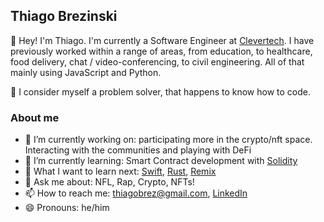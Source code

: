 ## Thiago Brezinski

👋 Hey! I'm Thiago. I'm currently a Software Engineer at [Clevertech](https://clevertech.biz). I have previously worked within a range of areas, from education, to healthcare, food delivery, chat / video-conferencing, to civil engineering. All of that mainly using JavaScript and Python.
  
🎯 I consider myself a problem solver, that happens to know how to code.

### About me

- 🔭 I’m currently working on: participating more in the crypto/nft space. Interacting with the communities and playing with DeFi
- 🌱 I’m currently learning: Smart Contract development with [Solidity](https://soliditylang.org/)
- 🤔 What I want to learn next: [Swift](https://www.swift.org/), [Rust](https://www.rust-lang.org), [Remix](https://remix.run/)
- 💬 Ask me about: NFL, Rap, Crypto, NFTs!
- 📫 How to reach me: <thiagobrez@gmail.com>, [LinkedIn](https://www.linkedin.com/in/thiago-brezinski/)
- 😄 Pronouns: he/him
